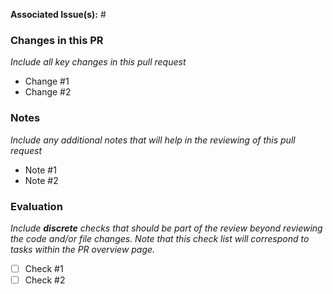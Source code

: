 **Associated Issue(s):** #

### Changes in this PR
_Include all key changes in this pull request_

- Change #1
- Change #2

### Notes
_Include any additional notes that will help in the reviewing of this pull request_

- Note #1
- Note #2

### Evaluation
_Include **discrete** checks that should be part of the review beyond reviewing the
code and/or file changes. Note that this check list will correspond to tasks within
the PR overview page._

- [ ] Check #1
- [ ] Check #2
